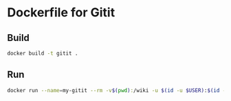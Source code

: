 # Dockerfile for Gitit

## Build

```sh
docker build -t gitit .
```


## Run

```sh
docker run --name=my-gitit --rm -v$(pwd):/wiki -u $(id -u $USER):$(id -g $USER) -p 5001:5001 gitit
```
